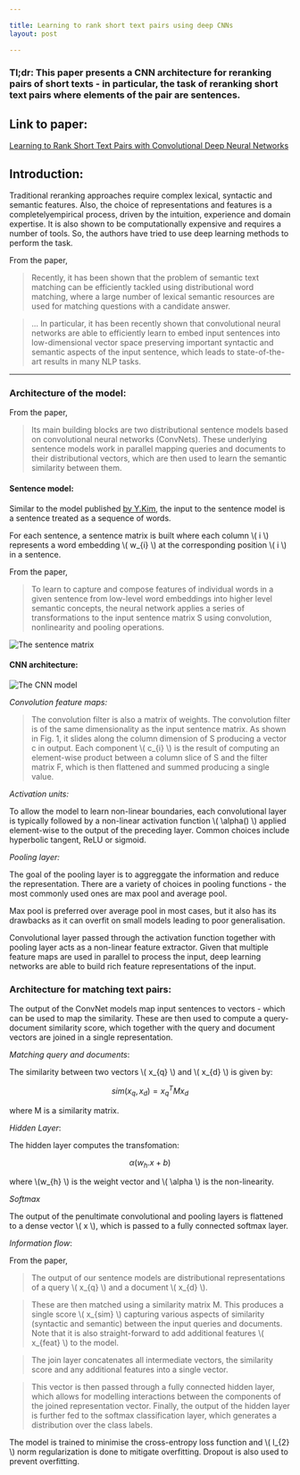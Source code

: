 ```yaml
---

title: Learning to rank short text pairs using deep CNNs
layout: post

---
```


### Tl;dr: This paper presents a CNN architecture for reranking pairs of short texts - in particular, the task of reranking short text pairs where elements of the pair are sentences.


## Link to paper: 

[Learning to Rank Short Text Pairs with Convolutional Deep Neural Networks](https://pdfs.semanticscholar.org/73d8/26d4c2363701b88e3e234fe3b8756c0f9671.pdf)

## Introduction:

Traditional reranking approaches require complex lexical, syntactic and semantic features.
Also, the choice of representations and features is a completelyempirical process, driven by the intuition, experience and
domain expertise. It is also shown to be computationally expensive and requires a number of tools. So, the authors have tried
to use deep learning methods to perform the task. 

From the paper,

> Recently, it has been shown that the problem of semantic text
matching can be efficiently tackled using distributional word matching,
where a large number of lexical semantic resources are used for
matching questions with a candidate answer.

> ... In particular, it has been recently shown that convolutional neural networks are able
to efficiently learn to embed input sentences into low-dimensional
vector space preserving important syntactic and semantic aspects of
the input sentence, which leads to state-of-the-art results in many
NLP tasks.

___

### Architecture of the model:

From the paper,

> Its main building blocks are two distributional sentence
models based on convolutional neural networks (ConvNets). These
underlying sentence models work in parallel mapping queries and
documents to their distributional vectors, which are then used to
learn the semantic similarity between them.

#### Sentence model:

Similar to the model published [by Y.Kim](http://www.aclweb.org/anthology/D14-1181), 
the input to the sentence model is a sentence treated as a sequence of words.

For each sentence, a sentence matrix is built where each column \\( i \\) represents a word embedding \\( w\_{i} \\) at the corresponding position \\( i \\) in a sentence.

From the paper,

>To learn to capture and compose features of individual words in a
given sentence from low-level word embeddings into higher level
semantic concepts, the neural network applies a series of transformations
to the input sentence matrix S using convolution, nonlinearity
and pooling operations.

![The sentence matrix](http://i.imgur.com/IFgZOyR.png)

#### CNN architecture:

![The CNN model](http://i.imgur.com/b6XY9Fw.png)

*Convolution feature maps:*

>The convolution filter is also a matrix of weights. 
The convolution filter is of the same dimensionality as the input sentence
matrix. As shown in Fig. 1, it slides along the column dimension
of S producing a vector c in output. Each component
\\( c\_{i} \\) is the result of computing an element-wise product between a
column slice of S and the filter matrix F, which is then flattened
and summed producing a single value.

*Activation units:*

To allow the model to learn non-linear boundaries, each
convolutional layer is typically followed by a non-linear activation
function \\( \alpha() \\) applied element-wise to the output of the preceding
layer. Common choices include hyperbolic tangent, ReLU or sigmoid.

*Pooling layer:*

The goal of the pooling layer is to aggreggate the information and
reduce the representation. There are a variety of choices in pooling functions -
the most commonly used ones are max pool and average pool.

Max pool is preferred over average pool in most cases, but it also has its drawbacks
as it can overfit on small models leading to poor generalisation. 

Convolutional layer passed through the activation function together with 
pooling layer acts as a non-linear feature extractor.
Given that multiple feature maps are used in parallel to process
the input, deep learning networks are able to build rich feature representations
of the input.

### Architecture for matching text pairs:

The output of the ConvNet models map input sentences to vectors - which can 
be used to map the similarity. These are then used to compute a query-document
similarity score, which together with the query and document vectors 
are joined in a single representation.

*Matching query and documents*:

The similarity between two vectors \\( x\_{q} \\) and \\( x\_{d} \\) is given by: 

  $$ sim(x_{q}, x_{d}) = x_{q}^TMx_{d} $$ 

where M is a similarity matrix. 
  
*Hidden Layer*:

The hidden layer computes the transfomation:
  
  $$ \alpha(w_{h}.x + b) $$
  
  where \\(w\_{h} \\) is the weight vector and \\( \alpha \\) is the non-linearity.
  
*Softmax*
  
The output of the penultimate convolutional and pooling layers
is flattened to a dense vector \\( x \\), which is passed to a fully connected
softmax layer.

*Information flow*:

From the paper,

>The output of our sentence models are distributional
representations of a query \\( x\_{q} \\) and a document \\( x\_{d} \\).

> These are then matched using a similarity matrix M. This produces
a single score \\( x\_{sim} \\) capturing various aspects of similarity
(syntactic and semantic) between the input queries and documents.
Note that it is also straight-forward to add additional features \\( x\_{feat} \\)
to the model.

>The join layer concatenates all intermediate vectors, the similarity
score and any additional features into a single vector.

>This vector is then passed through a fully connected hidden layer,
which allows for modelling interactions between the components
of the joined representation vector. Finally, the output of the hidden
layer is further fed to the softmax classification layer, which
generates a distribution over the class labels.

The model is trained to minimise the cross-entropy loss function and
 \\( l\_{2} \\) norm regularization is done to mitigate overfitting. Dropout 
 is also used to prevent overfitting.
 
 




